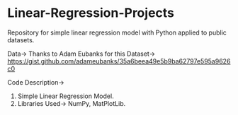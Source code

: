 # Linear-Regression-Projects
Repository for simple linear regression model with Python applied to public datasets.

Data->
Thanks to Adam Eubanks for this Dataset-> https://gist.github.com/adameubanks/35a6beea49e5b9ba62797e595a9626c0 

Code Description->
1. Simple Linear Regression Model.
2. Libraries Used-> NumPy, MatPlotLib.
